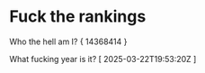 # Fuck the rankings

Who the hell am I?
{ 14368414 }

What fucking year is it?
[ 2025-03-22T19:53:20Z ]
